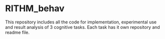 # RITHM_behav

This repository includes all the code for implementation, experimental use and result analysis of 3 cognitive tasks. Each task has it own repository and readme file.
